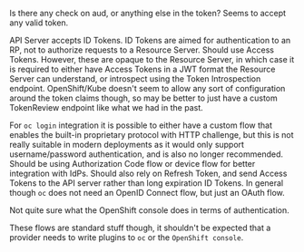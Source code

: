 Is there any check on aud, or anything else in the token? Seems to accept any valid token.

API Server accepts ID Tokens. ID Tokens are aimed for authentication to an RP, not to authorize requests to a Resource 
Server. Should use Access Tokens. However, these are opaque to the Resource Server, in which case it is required to either
have Access Tokens in a JWT format the Resource Server can understand, or introspect using the Token Introspection endpoint.
OpenShift/Kube doesn't seem to allow any sort of configuration around the token claims though, so may be better to just
have a custom TokenReview endpoint like what we had in the past.

For `oc login` integration it is possible to either have a custom flow that enables the built-in proprietary protocol
with HTTP challenge, but this is not really suitable in modern deployments as it would only support username/password
authentication, and is also no longer recommended. Should be using Authorization Code flow or device flow for better
integration with IdPs. Should also rely on Refresh Token, and send Access Tokens to the API server rather than long
expiration ID Tokens. In general though `oc` does not need an OpenID Connect flow, but just an OAuth flow.

Not quite sure what the OpenShift console does in terms of authentication. 

These flows are standard stuff though, it shouldn't be expected that a provider needs to write plugins to `oc` or the
`OpenShift console`.
